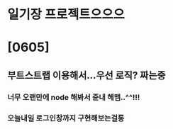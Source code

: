 # 일기장 프로젝트으으으 


# [0605]
  ## 부트스트랩 이용해서...우선 로직? 짜는중 
  ### 너무 오랜만에 node 해봐서 쥰내 헤맴..^^!!!
  ### 오늘내일 로그인창까지 구현해보는걸롱